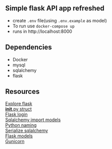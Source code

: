 ## Simple flask API app refreshed

- create `.env` file(using `.env.example` as model) 
- To run use `docker-compose up`
- runs in http://localhost:8000

## Dependencies
- Docker
- mysql
- sqlalchemy
- flask

## Resources

[Explore flask](https://exploreflask.com/en/latest/organizing.html)<br/>
[__init__.py struct](https://www.reddit.com/r/Python/comments/1bbbwk/whats_your_opinion_on_what_to_include_in_init_py/)<br/>
[Flask login](https://flask-login.readthedocs.io/en/latest/)<br/>
[Sqlalchemy import models](https://stackoverflow.com/questions/29217076/flask-sqlalchemy-query-have-to-import-all-models)<br/>
[Python naming](https://visualgit.readthedocs.io/en/latest/pages/naming_convention.html)<br/>
[Serialize sqlalchemy](https://stackoverflow.com/questions/5022066/how-to-serialize-sqlalchemy-result-to-json)<br/>
[Flask models](https://github.com/olawalejarvis/blog_api_tutorial/blob/develop/src/models/__init__.py)<br/>
[Gunicorn](https://testdriven.io/blog/dockerizing-flask-with-postgres-gunicorn-and-nginx/)

<!---
[Flask repo 1](https://github.com/jakerieger/FlaskIntroduction)<br/>
[Flask repo 2](https://github.com/KartikShrikantHegde/Docker-Flask-MySQL)<br/>
-->